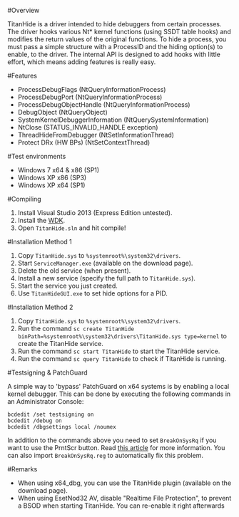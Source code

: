 #Overview

TitanHide is a driver intended to hide debuggers from certain processes. The driver hooks various Nt* kernel functions (using SSDT table hooks) and modifies the return values of the original functions. To hide a process, you must pass a simple structure with a ProcessID and the hiding option(s) to enable, to the driver. The internal API is designed to add hooks with little effort, which means adding features is really easy.

#Features

- ProcessDebugFlags (NtQueryInformationProcess)
- ProcessDebugPort (NtQueryInformationProcess)
- ProcessDebugObjectHandle (NtQueryInformationProcess)
- DebugObject (NtQueryObject)
- SystemKernelDebuggerInformation (NtQuerySystemInformation)
- NtClose (STATUS_INVALID_HANDLE exception)
- ThreadHideFromDebugger (NtSetInformationThread)
- Protect DRx (HW BPs) (NtSetContextThread)

#Test environments

- Windows 7 x64 & x86 (SP1)
- Windows XP x86 (SP3)
- Windows XP x64 (SP1)

#Compiling

1. Install Visual Studio 2013 (Express Edition untested).
2. Install the [WDK](https://msdn.microsoft.com/en-us/windows/hardware/gg454513.aspx).
3. Open `TitanHide.sln` and hit compile!

#Installation Method 1

1. Copy `TitanHide.sys` to `%systemroot%\system32\drivers`.
2. Start `ServiceManager.exe` (available on the download page).
3. Delete the old service (when present).
4. Install a new service (specify the full path to `TitanHide.sys`).
5. Start the service you just created.
6. Use `TitanHideGUI.exe` to set hide options for a PID.

#Installation Method 2

1. Copy `TitanHide.sys` to `%systemroot%\system32\drivers`.
2. Run the command `sc create TitanHide binPath=%systemroot%\system32\drivers\TitanHide.sys type=kernel` to create the TitanHide service.
3. Run the command `sc start TitanHide` to start the TitanHide service.
4. Run the command `sc query TitanHide` to check if TitanHide is running.

#Testsigning & PatchGuard

A simple way to 'bypass' PatchGuard on x64 systems is by enabling a local kernel debugger. This can be done by executing the following commands in an Administrator Console:

```
bcdedit /set testsigning on
bcdedit /debug on
bcdedit /dbgsettings local /noumex
```

In addition to the commands above you need to set `BreakOnSysRq` if you want to use the PrntScr button. Read [this article](http://blogs.msdn.com/b/windowsvistanow/archive/2008/05/14/breakonsysrq-applies-to-usb-kbdhid-keyboards-as-well.aspx) for more information. You can also import `BreakOnSysRq.reg` to automatically fix this problem.

#Remarks

- When using x64_dbg, you can use the TitanHide plugin (available on the download page).
- When using EsetNod32 AV, disable "Realtime File Protection", to prevent a BSOD when starting TitanHide. You can re-enable it right afterwards
